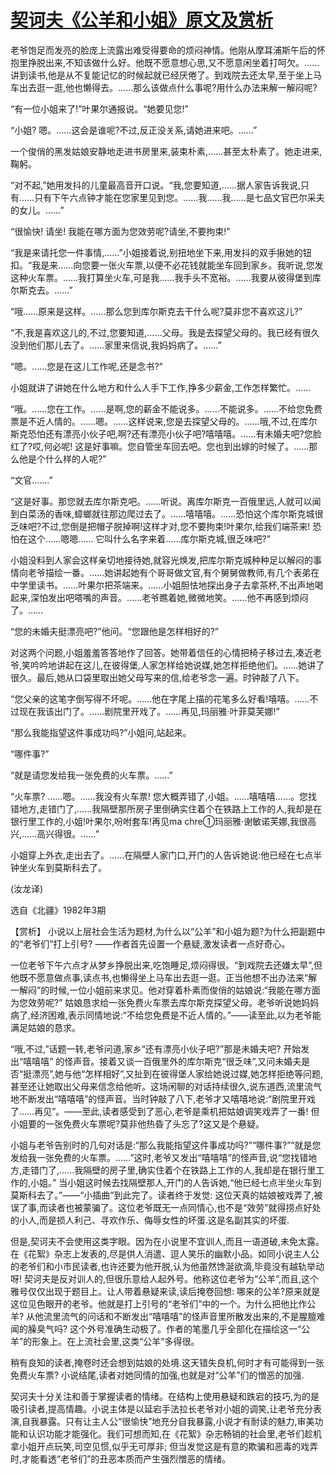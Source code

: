 # [契诃夫《公羊和小姐》原文及赏析](https://www.vrrw.net/wx/15587.html)

老爷饱足而发亮的脸庞上流露出难受得要命的烦闷神情。他刚从摩耳浦斯午后的怀抱里挣脱出来,不知该做什么好。他既不愿意想心思,又不愿意闲坐着打呵欠。……讲到读书,他是从不复能记忆的时候起就已经厌倦了。到戏院去还太早,至于坐上马车出去逛一逛,他也懒得去。……那么该做点什么事呢?用什么办法来解一解闷呢?

“有一位小姐来了!”叶果尔通报说。“她要见您!”

“小姐? 嗯。……这会是谁呢?不过,反正没关系,请她进来吧。……”

一个俊俏的黑发姑娘安静地走进书房里来,装束朴素,……甚至太朴素了。她走进来,鞠躬。

“对不起,”她用发抖的儿童最高音开口说。“我,您要知道,……据人家告诉我说,只有……只有下午六点钟才能在您家里见到您。……我……我……是七品文官巴尔采夫的女儿。……”

“很愉快! 请坐! 我能在哪方面为您效劳呢?请坐,不要拘束!”

“我是来请托您一件事情,……”小姐接着说,别扭地坐下来,用发抖的双手揪她的钮扣。“我是来……向您要一张火车票,以便不必花钱就能坐车回到家乡。我听说,您发这种火车票。……我打算坐火车,可是我……我手头不宽裕。……我要从彼得堡到库尔斯克去。……”

“哦……原来是这样。……那么您到库尔斯克去干什么呢?莫非您不喜欢这儿?”

“不,我是喜欢这儿的,不过,您要知道,……父母。我是去探望父母的。我已经有很久没到他们那儿去了。……家里来信说,我妈妈病了。……”

“嗯。……您是在这儿工作呢,还是念书?”

小姐就讲了讲她在什么地方和什么人手下工作,挣多少薪金,工作怎样繁忙。……

“哦。……您在工作。……是啊,您的薪金不能说多。……不能说多。……不给您免费票是不近人情的。……嗯。……这样说来,您是去探望父母的。……哦,不过,在库尔斯克恐怕还有漂亮小伙子吧,啊?还有漂亮小伙子吧?嘻嘻嘻。……有未婚夫吧?您脸红了?哎,何必呢! 这是好事嘛。您自管坐车回去吧。您也到出嫁的时候了。……那么他是个什么样的人呢?”

“文官.……”

“这是好事。那您就去库尔斯克吧。……听说。离库尔斯克一百俄里远,人就可以闻到白菜汤的香味,蟑螂就往那边爬过去了。……嘻嘻嘻。……恐怕这个库尔斯克城很乏味吧?不过,您倒是把帽子脱掉啊!这样才对,您不要拘束!叶果尔,给我们端茶来! 恐怕在这个……嗯嗯…… 它叫什么名字来着……库尔斯克城,很乏味吧?”

小姐没料到人家会这样亲切地接待她,就容光焕发,把库尔斯克城种种足以解闷的事情向老爷描绘一番。……她讲起她有个哥哥做文官,有个舅舅做教师,有几个表弟在中学里读书。……叶果尔把茶端来。……小姐胆怯地探出身子去拿茶杯,不出声地喝起来,深怕发出吧嗒嘴的声音。……老爷瞧着她,微微地笑。……他不再感到烦闷了。……

“您的未婚夫挺漂亮吧?”他问。“您跟他是怎样相好的?”

对这两个问题,小姐羞羞答答地作了回答。她带着信任的心情把椅子移过去,凑近老爷,笑吟吟地讲起在这儿,在彼得堡,人家怎样给她说媒,她怎样拒绝他们。……她讲了很久。最后,她从口袋里取出她父母写来的信,给老爷念一遍。时钟敲了八下。

“您父亲的这笔字倒写得不坏呢。……他在字尾上描的花笔多么好看!嘻嘻。……不过现在我该出门了。……剧院里开戏了。……再见,玛丽雅·叶菲莫芙娜!”

“那么我能指望这件事成功吗?”小姐问,站起来。

“哪件事?”

“就是请您发给我一张免费的火车票。……”

“火车票? ……嗯。……我没有火车票! 您大概弄错了,小姐。……嘻嘻嘻……。您找错地方,走错门了,……我隔壁那所房子里倒确实住着个在铁路上工作的人,我却是在银行里工作的,小姐!叶果尔,吩咐套车!再见ma chre①玛丽雅·谢敏诺芙娜,我很高兴,……高兴得很。……”

小姐穿上外衣,走出去了。……在隔壁人家门口,开门的人告诉她说:他已经在七点半钟坐火车到莫斯科去了。

(汝龙译)

选自《北疆》1982年3期



【赏析】 小说以上层社会生活为题材,为什么以“公羊”和小姐为题?为什么把副题中的“老爷们”打上引号? ——作者首先设置一个悬疑,激发读者一点好奇心。

一位老爷下午六点才从梦乡挣脱出来,吃饱睡足,烦闷得很。“到戏院去还嫌太早”,但他既不愿意做点事,读点书,也懒得坐上马车出去逛一逛。正当他想不出办法来“解一解闷”的时候,一位小姐前来求见。他对穿着朴素而俊俏的姑娘说:“我能在哪方面为您效劳呢?” 姑娘恳求给一张免费火车票去库尔斯克探望父母。老爷听说她妈妈病了,经济困难,表示同情地说:“不给您免费是不近人情的。”——读至此,以为老爷能满足姑娘的恳求。

“哦,不过,”话题一转,老爷问道,家乡“还有漂亮小伙子吧?”那是未婚夫吧? 开始发出“嘻嘻嘻” 的怪声音。接着又谈一百俄里外的库尔斯克“很乏味”,又问未婚夫是否“挺漂亮”,她与他“怎样相好”,又扯到在彼得堡人家给她说过媒,她怎样拒绝等问题,甚至还让她取出父母来信念给他听。这场闲聊的对话持续很久,说东道西,流里流气地不断发出“嘻嘻嘻”的怪声音。当时钟敲了八下,老爷才又嘻嘻地说:“剧院里开戏了……再见”。——至此,读者感受到了恶心,老爷是乘机把姑娘调笑戏弄了一番! 但小姐要的一张免费火车票呢?莫非他热昏了头忘了?这又是个悬疑。

小姐与老爷告别时的几句对话是:“那么我能指望这件事成功吗?”“哪件事?”“就是您发给我一张免费的火车票。……”这时,老爷又发出“嘻嘻嘻”的怪声音,说“您找错地方,走错门了,……我隔壁的房子里,确实住着个在铁路上工作的人,我却是在银行里工作的,小姐。” 当小姐这时候去找隔壁那人,开门的人告诉她,“他已经七点半坐火车到莫斯科去了。”——“小插曲”到此完了。读者终于发觉: 这位天真的姑娘被戏弄了,被误了事,而读者也被蒙骗了。这位老爷既无一点同情心,也不是“效劳”就得捞点好处的小人,而是损人利己、寻欢作乐、侮辱女性的坏蛋.这是名副其实的坏蛋.

但是,契诃夫不会使用这类字眼。因为在小说里不宜训人,而且一语道破,未免太露。在《花絮》杂志上发表的,尽是供人消遣、逗人笑乐的幽默小品。如同小说主人公的老爷们和小市民读者,也许还要为他开脱,认为他虽然馋涎欲滴,毕竟没有越轨举动呀! 契诃夫是反对训人的,但很乐意给人起外号。他称这位老爷为“公羊”,而且,这个雅号仅仅出现于题目上。让人带着悬疑来读,读后掩卷回想: 哪来的公羊?原来就是这位见色眼开的老爷。他就是打上引号的“老爷们”中的一个。为什么把他比作公羊? 从他流里流气的问话和不断发出“嘻嘻嘻”的怪声音里所散发出来的,不是腥膻难闻的臊臭气吗? 这个外号准确生动极了。作者的笔墨几乎全部化在描绘这一“公羊”的形象上。在上流社会里,这类“公羊”多得很。

稍有良知的读者,掩卷时还会想到姑娘的处境.这天错失良机,何时才有可能得到一张免费火车票? 小说结尾,读者对她同情的加强,也就是对“公羊”们的憎恶的加强.

契诃夫十分关注和善于掌握读者的情绪。在结构上使用悬疑和跌宕的技巧,为的是吸引读者,提高情趣。小说主体是以延宕手法拉长老爷对小姐的调笑,让老爷充分表演,自我暴露。只有让主人公“很愉快”地充分自我暴露,小说才有耐读的魅力,审美功能和认识功能才能强化。我们可想而知,在《花絮》杂志畅销的社会里,老爷们趁机拿小姐开点玩笑,司空见惯,似乎无可厚非; 但当发觉这是有意的欺骗和恶毒的戏弄时,才能看透“老爷们”的丑恶本质而产生强烈憎恶的情绪。

